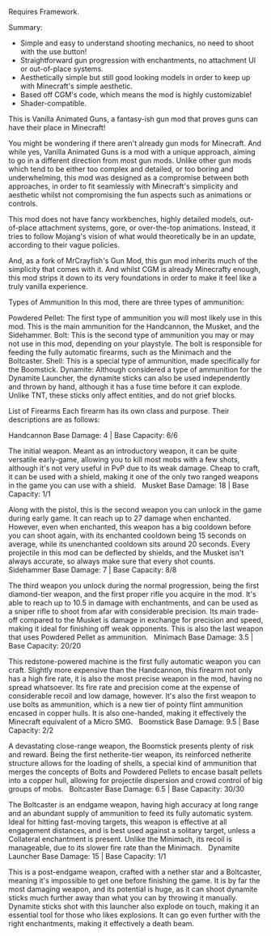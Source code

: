 Requires Framework.

Summary:
- Simple and easy to understand shooting mechanics, no need to shoot with the use button!
- Straightforward gun progression with enchantments, no attachment UI or out-of-place systems.
- Aesthetically simple but still good looking models in order to keep up with Minecraft's simple aesthetic.
- Based off CGM's code, which means the mod is highly customizable!
- Shader-compatible.

This is Vanilla Animated Guns, a fantasy-ish gun mod that proves guns can have their place in Minecraft!

You might be wondering if there aren't already gun mods for Minecraft. And while yes, Vanilla Animated Guns is a mod with a unique approach, aiming to go in a different direction from most gun mods. Unlike other gun mods which tend to be either too complex and detailed, or too boring and underwhelming, this mod was designed as a compromise between both approaches, in order to fit seamlessly with Minecraft's simplicity and aesthetic whilst not compromising the fun aspects such as animations or controls.

This mod does not have fancy workbenches, highly detailed models, out-of-place attachment systems, gore, or over-the-top animations. Instead, it tries to follow Mojang's vision of what would theoretically be in an update, according to their vague policies.

And, as a fork of MrCrayfish's Gun Mod, this gun mod inherits much of the simplicity that comes with it. And whilst CGM is already Minecrafty enough, this mod strips it down to its very foundations in order to make it feel like a truly vanilla experience.

Types of Ammunition
In this mod, there are three types of ammunition:

Powdered Pellet: The first type of ammunition you will most likely use in this mod. This is the main ammunition for the Handcannon, the Musket, and the Sidehammer.
Bolt: This is the second type of ammunition you may or may not use in this mod, depending on your playstyle. The bolt is responsible for feeding the fully automatic firearms, such as the Minimach and the Boltcaster.
Shell: This is a special type of ammunition, made specifically for the Boomstick.
Dynamite: Although considered a type of ammunition for the Dynamite Launcher, the dynamite sticks can also be used independently and thrown by hand, although it has a fuse time before it can explode. Unlike TNT, these sticks only affect entities, and do not grief blocks.

List of Firearms
Each firearm has its own class and purpose. Their descriptions are as follows:

Handcannon
Base Damage: 4 | Base Capacity: 6/6

The initial weapon. Meant as an introductory weapon, it can be quite versatile early-game, allowing you to kill most mobs with a few shots, although it's not very useful in PvP due to its weak damage. Cheap to craft, it can be used with a shield, making it one of the only two ranged weapons in the game you can use with a shield.
 
Musket
Base Damage: 18 | Base Capacity: 1/1

Along with the pistol, this is the second weapon you can unlock in the game during early game. It can reach up to 27 damage when enchanted. However, even when enchanted, this weapon has a big cooldown before you can shoot again, with its enchanted cooldown being 15 seconds on average, while its unenchanted cooldown sits around 20 seconds. Every projectile in this mod can be deflected by shields, and the Musket isn't always accurate, so always make sure that every shot counts. 
 
Sidehammer
Base Damage: 7 | Base Capacity: 8/8

The third weapon you unlock during the normal progression, being the first diamond-tier weapon, and the first proper rifle you acquire in the mod. It's able to reach up to 10.5 in damage with enchantments, and can be used as a sniper rifle to shoot from afar with considerable precision. Its main trade-off compared to the Musket is damage in exchange for precision and speed, making it ideal for finishing off weak opponents. This is also the last weapon that uses Powdered Pellet as ammunition.
 
Minimach
Base Damage: 3.5 | Base Capacity: 20/20

This redstone-powered machine is the first fully automatic weapon you can craft. Slightly more expensive than the Handcannon, this firearm not only has a high fire rate, it is also the most precise weapon in the mod, having no spread whatsoever. Its fire rate and precision come at the expense of considerable recoil and low damage, however. It's also the first weapon to use bolts as ammunition, which is a new tier of pointy flint ammunition encased in copper hulls. It is also one-handed, making it effectively the Minecraft equivalent of a Micro SMG.
 
Boomstick
Base Damage: 9.5 | Base Capacity: 2/2

A devastating close-range weapon, the Boomstick presents plenty of risk and reward. Being the first netherite-tier weapon, its reinforced netherite structure allows for the loading of shells, a special kind of ammunition that merges the concepts of Bolts and Powdered Pellets to encase basalt pellets into a copper hull, allowing for projectile dispersion and crowd control of big groups of mobs.
 
Boltcaster
Base Damage: 6.5 | Base Capacity: 30/30

The Boltcaster is an endgame weapon, having high accuracy at long range and an abundant supply of ammunition to feed its fully automatic system. Ideal for hitting fast-moving targets, this weapon is effective at all engagement distances, and is best used against a solitary target, unless a Collateral enchantment is present. Unlike the Minimach, its recoil is manageable, due to its slower fire rate than the Minimach.
 
Dynamite Launcher
Base Damage: 15 | Base Capacity: 1/1

This is a post-endgame weapon, crafted with a nether star and a Boltcaster, meaning it's impossible to get one before finishing the game. It is by far the most damaging weapon, and its potential is huge, as it can shoot dynamite sticks much further away than what you can by throwing it manually. Dynamite sticks shot with this launcher also explode on touch, making it an essential tool for those who likes explosions. It can go even further with the right enchantments, making it effectively a death beam.
